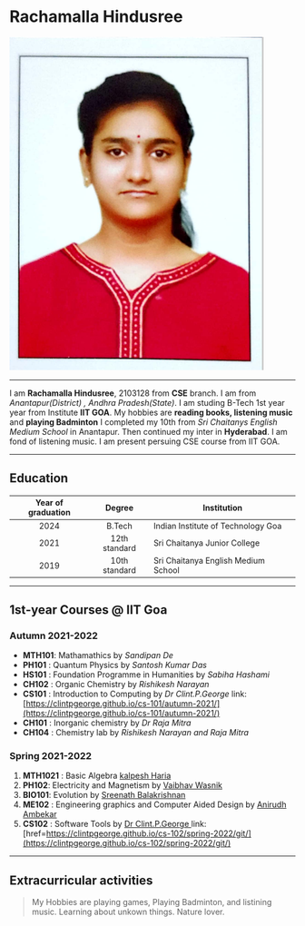 # Rachamalla Hindusree

![Image](img.png)   
*** 
I am **Rachamalla Hindusree**, 2103128 from **CSE** branch. I am from *Anantapur(District)
            , Andhra Pradesh(State)*. I am studing B-Tech 1st year year from Institute **IIT GOA**. My hobbies are
        **reading books, listening music** and **playing Badminton**
        I completed my 10th from *Sri Chaitanys English Medium School* in Anantapur. Then continued my inter in
        **Hyderabad**. I am fond of listening music. I am present persuing CSE course from IIT GOA. 
*** 
## **Education**
| Year of graduation | Degree | Institution |  
| :------------------: | :------: | ----------- |  
| 2024 | B.Tech | Indian Institute of Technology Goa |  
| 2021 | 12th standard | Sri Chaitanya Junior College |  
| 2019 | 10th standard | Sri Chaitanya English Medium School |  
***  
## 1st-year Courses @ IIT Goa  
### Autumn 2021-2022  
 + **MTH101**: Mathamathics by *Sandipan De*
 + **PH101** : Quantum Physics by  *Santosh Kumar Das* 
 + **HS101** : Foundation Programme in Humanities by *Sabiha Hashami*
 + **CH102** : Organic Chemistry by *Rishikesh Narayan*
 + **CS101** : Introduction to Computing by *Dr Clint.P.George*   link: 
[https://clintpgeorge.github.io/cs-101/autumn-2021/](https://clintpgeorge.github.io/cs-101/autumn-2021/)
 + **CH101** : Inorganic chemistry by *Dr Raja Mitra*
 + **CH104** : Chemistry lab by *Rishikesh Narayan and Raja Mitra* 
### Spring 2021-2022 
1. **MTH1021** : Basic Algebra <u> kalpesh Haria </u>
2. **PH102**: Electricity and Magnetism by <u> Vaibhav Wasnik </u>
3. **BIO101**: Evolution by <u> Sreenath Balakrishnan </u>
4. **ME102** : Engineering graphics and Computer Aided Design by <u> Anirudh Ambekar </u>
5. **CS102** : Software Tools by <u> Dr Clint.P.George </u> link: [href=https://clintpgeorge.github.io/cs-102/spring-2022/git/](https://clintpgeorge.github.io/cs-102/spring-2022/git/)  
***  
## Extracurricular activities  
> My Hobbies are playing games, Playing Badminton, and listining music. Learning about unkown things. Nature lover.

        







